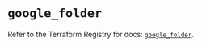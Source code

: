 # `google_folder`

Refer to the Terraform Registry for docs: [`google_folder`](https://registry.terraform.io/providers/hashicorp/google/6.50.0/docs/resources/folder).
